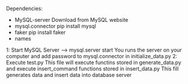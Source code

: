 Dependencies:
  - MySQL-server
      Download from MySQL website
  - mysql.connector 
      pip install mysql
  - faker
    pip install faker
  - names
  
1: Start MySQL Server
    --> mysql.server start
    You runs the server on your computer and add password to mysql.connector in initialize_data.py
2: Execute test.py 
    This file will execute functins stored in generate_data.py and execute insert_command functions stored in insert_data.py
    This fill generates data and insert data into database server
